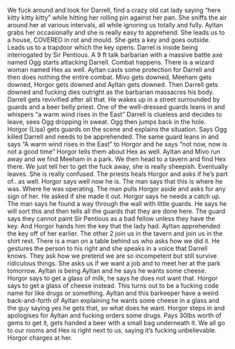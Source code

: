 We fuck around and look for Darrell, find a crazy old cat lady saying “here kitty kitty kitty” while hitting her rolling pin against her pan. 
She sniffs the air around her at various intervals, all while ignoring us totally and fully. 
Ayltan grabs her occasionally and she is really easy to apprehend. 
She leads us to a house, COVERED in rot and mould. She gets a key and goes outside. 
Leads us to a trapdoor which the key opens. Darrel is inside being interrogated by Sir Pentious.
A 9 ft talk barbarian with a massive battle axe named Ogg starts attacking Darrell. 
Combat happens. 
There is a wizard woman named Hex as well. Ayltan casts some protection for Darrell and then does nothing the entire combat. 
Mivo gets downed, Meeham gets downed, Horgor gets downed and Ayltan gets downed. Then Darrell gets downed and fucking dies outright as the barbarian massacres his body. 
Darrell gets revivified after all that. 
He wakes up in a street surrounded by guards and a beer belly priest. One of the well-dressed guards leans in and whispers “a warm wind rises in the East” 
Darrell is clueless and decides to leave, sees Ogg dropping in sweat. Ogg then jumps back in the hole.
Horgor (Lisa) gets guards on the scene and explains the situation. Says Ogg killed Darrell and needs to be apprehended. 
The same guard leans in and says “A warm wind rises in the East” to Horgor and he says “not now, now is not a good time” 
Horgor tells them about Hex as well. 
Ayltan and Mivo run away and we find Meeham in a park. We then head to a tavern and find Hex there. 
We just tell her to get the fuck away, she is really sheepish. Eventually leaves. She is really confused. 
The priests heals Horgor and asks if he’s part of.. as well. Horgor says well now he is. 
The man says that this is where he was. Where he was operating. 
The man pulls Horgor aside and asks for any sign of her. 
He asked if she made it out. Horgor says he needs a catch up. The man says he found a way through the wall with little guards. 
He says he will sort this and then tells all the guards that they are done here. 
The guard says they cannot paint Sir Pentious as a bad fellow unless they have the key. And Horgor hands him the key that the lady had.
Ayltan apprehended the key off of her earlier. 
The other 2 join us in the tavern and join us in the shirt rest. There is a man on a table behind us who asks how we did it. He gestures the person to his right and she speaks in a voice that Darrell knows. 
They ask how we pretend we are so incompetent but still survive ridiculous things. She asks us if we want a job and to meet her at the park tomorrow. 
Ayltan is being Ayltan and he says he wants some cheese. Horgor says to get a glass of milk, he says he does not want that. Horgor says to get a glass of cheese instead. 
This turns out to be a fucking code name for like drugs or something. Ayltan and this barkeeper have a weird back-and-forth of Ayltan explaining he wants some cheese in a glass and the guy saying yes he gets that, so what does he want. 
Horgor steps in and apologises for Ayltan and fucking orders some drugs. Pays 30lbs worth of gems to get it, gets handed a beer with a small bag underneath it. 
We all go to our rooms and Hex is right next to us, saying it’s fucking unbelievable. Horgor charges at her.
